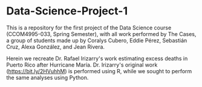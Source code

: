 # Data-Science-Project-1
This is a repository for the first project of the Data Science course (CCOM4995-033, Spring Semester), with all work performed by The Cases, a group of students made up by Coralys Cubero, Eddie Pérez, Sebastián Cruz, Alexa González, and Jean Rivera.  

Herein we recreate Dr. Rafael Irizarry's work estimating excess deaths in Puerto Rico after Hurricane María. Dr. Irizarry's original work (https://bit.ly/2HVuhhM) is performed using R, while we sought to perform the same analyses using Python. 
